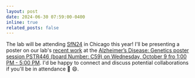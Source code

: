 ```yaml
---
layout: post
date: 2024-06-30 07:59:00-0400
inline: true
related_posts: false
---
```


The lab will be attending [SfN24](https://www.sfn.org/meetings/neuroscience-2024) in Chicago this year! I'll be presenting a poster on our lab's [recent work](https://www.aginganddisease.org/EN/10.14336/AD.2024.0429) at the [Alzheimer’s Disease: Genetics poster session PSTR446 (board Number: C59) on Wednesday, October 9 fro 1:00 PM - 5:00 PM](https://www.abstractsonline.com/pp8/?utm_campaign=Neuroscience%20Nexus&utm_medium=email&_hsenc=p2ANqtz--OsyxwyfVDw9fYXEOXs9JtEoLVlSdhIMeFiAPtdsoGOOHRHle4fLNdfvmKT1EpMfjJ-o_PVOTMqD6HUPfu3QEbxrCoCA&_hsmi=323446915&utm_content=323446915&utm_source=hs_email#!/20433/session/3849). I'd be happy to connect and discuss potential collaborations if you'll be in attendance :wave: :smile:.
